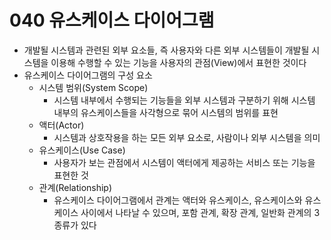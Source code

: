# 040 유스케이스 다이어그램

- 개발될 시스템과 관련된 외부 요소들, 즉 사용자와 다른 외부 시스템들이 개발될 시스템을 이용해 수행할 수 있는 기능을 사용자의 관점(View)에서 표현한 것이다
- 유스케이스 다이어그램의 구성 요소
  - 시스템 범위(System Scope)
    - 시스템 내부에서 수행되는 기능들을 외부 시스템과 구분하기 위해 시스템 내부의 유스케이스들을 사각형으로 묶어 시스템의 범위를 표현
  - 액터(Actor)
    - 시스템과 상호작용을 하는 모든 외부 요소로, 사람이나 외부 시스템을 의미
  - 유스케이스(Use Case)
    - 사용자가 보는 관점에서 시스템이 액터에게 제공하는 서비스 또는 기능을 표현한 것
  - 관계(Relationship)
    - 유스케이스 다이어그램에서 관계는 액터와 유스케이스, 유스케이스와 유스케이스 사이에서 나타날 수 있으며, 포함 관계, 확장 관계, 일반화 관계의 3종류가 있다